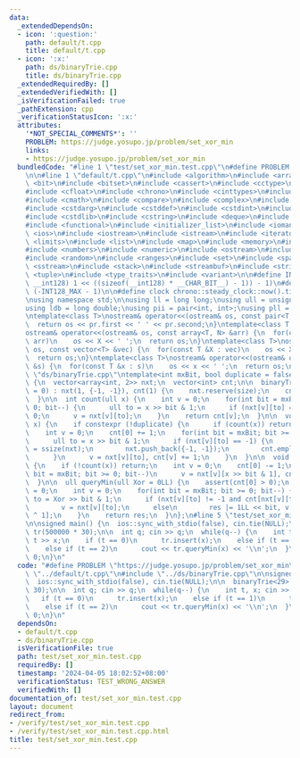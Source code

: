 ```yaml
---
data:
  _extendedDependsOn:
  - icon: ':question:'
    path: default/t.cpp
    title: default/t.cpp
  - icon: ':x:'
    path: ds/binaryTrie.cpp
    title: ds/binaryTrie.cpp
  _extendedRequiredBy: []
  _extendedVerifiedWith: []
  _isVerificationFailed: true
  _pathExtension: cpp
  _verificationStatusIcon: ':x:'
  attributes:
    '*NOT_SPECIAL_COMMENTS*': ''
    PROBLEM: https://judge.yosupo.jp/problem/set_xor_min
    links:
    - https://judge.yosupo.jp/problem/set_xor_min
  bundledCode: "#line 1 \"test/set_xor_min.test.cpp\"\n#define PROBLEM \"https://judge.yosupo.jp/problem/set_xor_min\"\
    \n\n#line 1 \"default/t.cpp\"\n#include <algorithm>\n#include <array>\n#include\
    \ <bit>\n#include <bitset>\n#include <cassert>\n#include <cctype>\n#include <cfenv>\n\
    #include <cfloat>\n#include <chrono>\n#include <cinttypes>\n#include <climits>\n\
    #include <cmath>\n#include <compare>\n#include <complex>\n#include <concepts>\n\
    #include <cstdarg>\n#include <cstddef>\n#include <cstdint>\n#include <cstdio>\n\
    #include <cstdlib>\n#include <cstring>\n#include <deque>\n#include <fstream>\n\
    #include <functional>\n#include <initializer_list>\n#include <iomanip>\n#include\
    \ <ios>\n#include <iostream>\n#include <istream>\n#include <iterator>\n#include\
    \ <limits>\n#include <list>\n#include <map>\n#include <memory>\n#include <new>\n\
    #include <numbers>\n#include <numeric>\n#include <ostream>\n#include <queue>\n\
    #include <random>\n#include <ranges>\n#include <set>\n#include <span>\n#include\
    \ <sstream>\n#include <stack>\n#include <streambuf>\n#include <string>\n#include\
    \ <tuple>\n#include <type_traits>\n#include <variant>\n\n#define INT128_MAX (__int128)(((unsigned\
    \ __int128) 1 << ((sizeof(__int128) * __CHAR_BIT__) - 1)) - 1)\n#define INT128_MIN\
    \ (-INT128_MAX - 1)\n\n#define clock chrono::steady_clock::now().time_since_epoch().count()\n\
    \nusing namespace std;\n\nusing ll = long long;\nusing ull = unsigned long long;\n\
    using ldb = long double;\nusing pii = pair<int, int>;\nusing pll = pair<ll, ll>;\n\
    \ntemplate<class T>\nostream& operator<<(ostream& os, const pair<T, T> pr) {\n\
    \  return os << pr.first << ' ' << pr.second;\n}\ntemplate<class T, size_t N>\n\
    ostream& operator<<(ostream& os, const array<T, N> &arr) {\n  for(const T &X :\
    \ arr)\n    os << X << ' ';\n  return os;\n}\ntemplate<class T>\nostream& operator<<(ostream&\
    \ os, const vector<T> &vec) {\n  for(const T &X : vec)\n    os << X << ' ';\n\
    \  return os;\n}\ntemplate<class T>\nostream& operator<<(ostream& os, const set<T>\
    \ &s) {\n  for(const T &x : s)\n    os << x << ' ';\n  return os;\n}\n#line 1\
    \ \"ds/binaryTrie.cpp\"\ntemplate<int mxBit, bool duplicate = false>\nstruct binaryTrie\
    \ {\n  vector<array<int, 2>> nxt;\n  vector<int> cnt;\n\n  binaryTrie(int size\
    \ = 0) : nxt(1, {-1, -1}), cnt(1) {\n    nxt.reserve(size);\n    cnt.reserve(size);\n\
    \  }\n\n  int count(ull x) {\n    int v = 0;\n    for(int bit = mxBit; bit >=\
    \ 0; bit--) {\n      ull to = x >> bit & 1;\n      if (nxt[v][to] == -1) return\
    \ 0;\n      v = nxt[v][to];\n    }\n    return cnt[v];\n  }\n\n  void insert(ull\
    \ x) {\n    if constexpr (!duplicate) {\n      if (count(x)) return;\n    }\n\
    \    int v = 0;\n    cnt[0] += 1;\n    for(int bit = mxBit; bit >= 0; bit--) {\n\
    \      ull to = x >> bit & 1;\n      if (nxt[v][to] == -1) {\n        nxt[v][to]\
    \ = ssize(nxt);\n        nxt.push_back({-1, -1});\n        cnt.emplace_back();\n\
    \      }\n      v = nxt[v][to], cnt[v] += 1;\n    }\n  }\n\n  void erase(ull x)\
    \ {\n    if (!count(x)) return;\n    int v = 0;\n    cnt[0] -= 1;\n    for(int\
    \ bit = mxBit; bit >= 0; bit--)\n      v = nxt[v][x >> bit & 1], cnt[v] -= 1;\n\
    \  }\n\n  ull queryMin(ull Xor = 0LL) {\n    assert(cnt[0] > 0);\n    ull res\
    \ = 0;\n    int v = 0;\n    for(int bit = mxBit; bit >= 0; bit--) {\n      ull\
    \ to = Xor >> bit & 1;\n      if (nxt[v][to] != -1 and cnt[nxt[v][to]] >= 1)\n\
    \        v = nxt[v][to];\n      else\n        res |= 1LL << bit, v = nxt[v][to\
    \ ^ 1];\n    }\n    return res;\n  }\n};\n#line 5 \"test/set_xor_min.test.cpp\"\
    \n\nsigned main() {\n  ios::sync_with_stdio(false), cin.tie(NULL);\n\n  binaryTrie<29>\
    \ tr(500000 * 30);\n\n  int q; cin >> q;\n  while(q--) {\n    int t, x; cin >>\
    \ t >> x;\n    if (t == 0)\n      tr.insert(x);\n    else if (t == 1)\n      tr.erase(x);\n\
    \    else if (t == 2)\n      cout << tr.queryMin(x) << '\\n';\n  }\n\n  return\
    \ 0;\n}\n"
  code: "#define PROBLEM \"https://judge.yosupo.jp/problem/set_xor_min\"\n\n#include\
    \ \"../default/t.cpp\"\n#include \"../ds/binaryTrie.cpp\"\n\nsigned main() {\n\
    \  ios::sync_with_stdio(false), cin.tie(NULL);\n\n  binaryTrie<29> tr(500000 *\
    \ 30);\n\n  int q; cin >> q;\n  while(q--) {\n    int t, x; cin >> t >> x;\n \
    \   if (t == 0)\n      tr.insert(x);\n    else if (t == 1)\n      tr.erase(x);\n\
    \    else if (t == 2)\n      cout << tr.queryMin(x) << '\\n';\n  }\n\n  return\
    \ 0;\n}\n"
  dependsOn:
  - default/t.cpp
  - ds/binaryTrie.cpp
  isVerificationFile: true
  path: test/set_xor_min.test.cpp
  requiredBy: []
  timestamp: '2024-04-05 18:02:52+08:00'
  verificationStatus: TEST_WRONG_ANSWER
  verifiedWith: []
documentation_of: test/set_xor_min.test.cpp
layout: document
redirect_from:
- /verify/test/set_xor_min.test.cpp
- /verify/test/set_xor_min.test.cpp.html
title: test/set_xor_min.test.cpp
---
```

